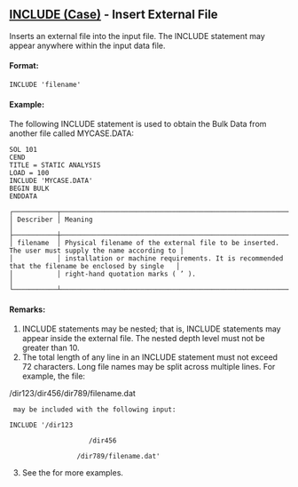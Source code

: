 ## [INCLUDE (Case)](https://nexus.hexagon.com/documentationcenter/bundle/MSC_Nastran_2022.4/page/Nastran_Combined_Book/qrg/casecontrol4a/TOC.INCLUDE.Case.xhtml) - Insert External File

Inserts an external file into the input file. The INCLUDE statement may appear anywhere within the input data file.

#### Format:

```nastran
INCLUDE 'filename'
```

#### Example:

The following INCLUDE statement is used to obtain the Bulk Data from another file called MYCASE.DATA:

```nastran
SOL 101
CEND
TITLE = STATIC ANALYSIS
LOAD = 100
INCLUDE 'MYCASE.DATA'
BEGIN BULK
ENDDATA
```

```text
┌───────────┬───────────────────────────────────────────────────────────────────────────────────────────────────┐
│ Describer │ Meaning                                                                                           │
├───────────┼───────────────────────────────────────────────────────────────────────────────────────────────────┤
│ filename  │ Physical filename of the external file to be inserted. The user must supply the name according to │
│           │ installation or machine requirements. It is recommended that the filename be enclosed by single   │
│           │ right-hand quotation marks ( ’ ).                                                                 │
└───────────┴───────────────────────────────────────────────────────────────────────────────────────────────────┘
```

#### Remarks:

1. INCLUDE statements may be nested; that is, INCLUDE statements may appear inside the external file. The nested depth level must not be greater than 10.
2. The total length of any line in an INCLUDE statement must not exceed 72 characters. Long file names may be split across multiple lines. For example, the file:

/dir123/dir456/dir789/filename.dat

     may be included with the following input:

```nastran
INCLUDE '/dir123 
  
                    /dir456 
  
                 /dir789/filename.dat'
```

3. See the  for more examples.
